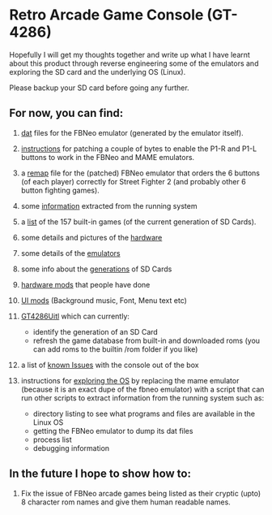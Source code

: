# Retro Arcade Game Console (GT-4286)

Hopefully I will get my thoughts together and write up what I have learnt about this product through reverse engineering some of the emulators and exploring the SD card and the underlying OS (Linux).

Please backup your SD card before going any further.

## For now, you can find:

1. [dat](./dats/) files for the FBNeo emulator (generated by the emulator itself).

2. [instructions](./Emulator%20Patches.md) for patching a couple of bytes to enable the P1-R and P1-L buttons to work in the FBNeo and MAME emulators.

3. a [remap](./sdcard_tweaks/keyremap) file for the (patched) FBNeo emulator that orders the 6 buttons (of each player) correctly for Street Fighter 2 (and probably other 6 button fighting games).

4. some [information](./sdcard_tweaks/roms/MAME/output/) extracted from the running system

5. a [list](./dats/built-in%20roms.txt) of the 157 built-in games (of the current generation of SD Cards).

6. some details and pictures of the [hardware](./Hardware.md)

7. some details of the [emulators](./Emulators.md)

8. some info about the [generations](./Generations.md) of SD Cards

9. [hardware mods](./Hardware%20Modifications.md) that people have done

10. [UI mods](./UI%20Modifications.md) (Background music, Font, Menu text etc)

11. [GT4286Uitl](https://github.com/nk64/GT4286/releases) which can currently:
    - identify the generation of an SD Card
    - refresh the game database from built-in and downloaded roms (you can add roms to the builtin /rom folder if you like)

12. a list of [known Issues](./Known%20Issues.md) with the console out of the box

13. instructions for [exploring the OS](./Exploring%20the%20OS.md) by replacing the mame emulator (because it is an exact dupe of the fbneo emulator) with a script that can run other scripts to extract information from the running system such as:
    * directory listing to see what programs and files are available in the Linux OS
    * getting the FBNeo emulator to dump its dat files
    * process list
    * debugging information

## In the future I hope to show how to:

1. Fix the issue of FBNeo arcade games being listed as their cryptic (upto) 8 character rom names and give them human readable names.
